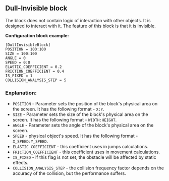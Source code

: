  ## Dull-Invisible block

 The block does not contain logic of interaction with other objects. It is designed to interact with it. The feature of this block is that it is invisible.

 **Configuration block example:**

    [DullInvisibleBlock]
    POSITION = 100:100
    SIZE = 100:100
    ANGLE = 0
    SPEED = 0:0
    ELASTIC_COEFFICIENT = 0.2
    FRICTION_COEFFICIENT = 0.4
    IS_FIXED = 1
    COLLISION_ANALYSIS_STEP = 5

 ### Explanation:

 * `POSITION` - Parameter sets the position of the block's physical area on the screen. It has the following format - `X:Y`.
 * `SIZE` - Parameter sets the size of the block's physical area on the screen. It has the following format - `WIDTH:HEIGHT`.
 * `ANGLE` - Parameter sets the angle of the block's physical area on the screen. 
 * `SPEED` - physical object's speed. It has the following format - `X_SPEED:Y_SPEED`.
 * `ELASTIC_COEFFICIENT` - this coefficient uses in jumps calculations.
 * `FRICTION_COEFFICIENT` - this coefficient uses in movement calculations.
 * `IS_FIXED` - if this flag is not set, the obstacle will be affected by static effects.
 * `COLLISION_ANALYSIS_STEP` - the collision frequency factor depends on the accuracy of the collision, but the performance suffers.